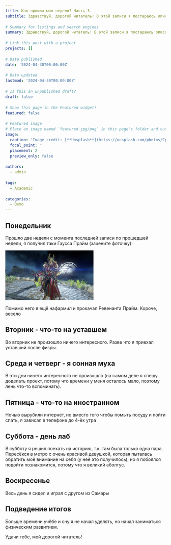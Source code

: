 ```yaml
---
title: Как прошла моя неделя? Часть 3
subtitle: Здравствуй, дорогой читатель! В этой записи я постараюсь описать каждый день из прошедшей недели.

# Summary for listings and search engines
summary: Здравствуй, дорогой читатель! В этой записи я постараюсь описать каждый день из прошедшей недели.

# Link this post with a project
projects: []

# Date published
date: '2024-04-30T00:00:00Z'

# Date updated
lastmod: '2024-04-30T00:00:00Z'

# Is this an unpublished draft?
draft: false

# Show this page in the Featured widget?
featured: false

# Featured image
# Place an image named `featured.jpg/png` in this page's folder and customize its options here.
image:
  caption: 'Image credit: [**Unsplash**](https://unsplash.com/photos/CpkOjOcXdUY)'
  focal_point: ''
  placement: 2
  preview_only: false

authors:
  - admin

tags:
  - Academic

categories:
  - Demo
---
```


## Понедельник

Прошло две недели с момента последней записи по прошедшей недели, я получил таки Гаусса Прайм (зацените фоточку):

<img src="1.jpeg" alt="drawing" width=55%/>

Помимо него я ещё нафармил и прокачал Ревенанта Прайм. Короче, весело

## Вторник - что-то на уставшем

Во вторник не произошло ничего интересного. Разве что я приехал уставший после физры.

## Среда и четверг - я сонная муха

В эти дни ничего интересного не произошло (на самом деле я спешу доделать проект, потому что времени у меня осталось мало, поэтому лень что-то вспоминать).

## Пятница - что-то на иностранном

Ночью вырубили интернет, но вместо того чтобы помыть посуду и пойти спать, я зависал в телефоне до 4-ёх утра

## Суббота - день лаб

В субботу я решил поехать на историю, т.к. там была только одна пара. Пересёкся в метро с очень красивой девушкой, которая пыталась обратить моё внимание на себя (у неё это получилось), но я побоялся подойти познакомится, потому что я великий аболтус.

## Воскресенье

Весь день я сидел и играл с другом из Самары

## Подведение итогов

Больше времени учёбе и сну я не начал уделять, но начал заниматься физическим развитием.

Удачи тебе, мой дорогой читатель!
